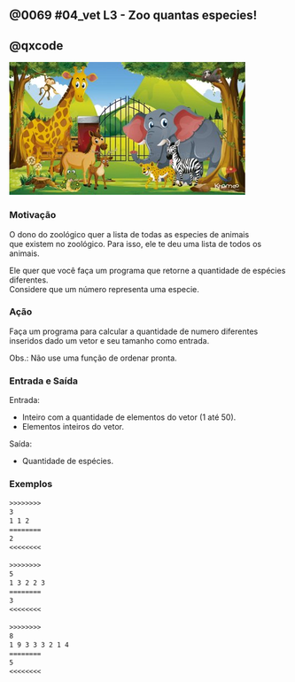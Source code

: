 ## @0069 #04_vet L3 - Zoo quantas especies!
## @qxcode

![](capa.jpg)

### Motivação

O dono do zoológico quer a lista de todas as especies de animais  
que existem no zoológico. Para isso, ele te deu uma lista de todos os animais.

Ele quer que você faça um programa que retorne a quantidade de espécies diferentes.  
Considere que um número representa uma especie.

### Ação

Faça um programa para calcular a quantidade de numero diferentes inseridos dado um vetor e seu tamanho como entrada.

Obs.: Não use uma função de ordenar pronta.  

### Entrada e Saída

Entrada:

*   Inteiro com a quantidade de elementos do vetor (1 até 50).
*   Elementos inteiros do vetor.  

Saída:

*   Quantidade de espécies.

### Exemplos

```
>>>>>>>>
3
1 1 2
========
2
<<<<<<<<

>>>>>>>>
5
1 3 2 2 3
========
3
<<<<<<<<

>>>>>>>>
8
1 9 3 3 3 2 1 4
========
5
<<<<<<<<
```

<!---
>>>>>>>> 01
5
3 5 2 2 2
========
3
<<<<<<<<

>>>>>>>> 02
7
1 3 5 5 3 1 1
========
3
<<<<<<<<

>>>>>>>> 03
6
9 8 7 6 6 9
========
4
<<<<<<<<
--->